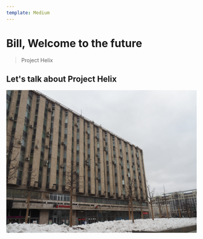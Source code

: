 ```yaml
---
template: Medium
---
```


# Bill, Welcome to the future
> Project Helix

## Let's talk about Project Helix
![](./moscow/assets/IMG_0167.jpg)
